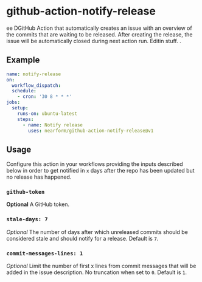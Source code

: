 # github-action-notify-release
ee
DGitHub Action that automatically creates an issue with an overview of the commits that are waiting to be released. After creating the release, the issue will be automatically closed during next action run. Editin stuff. .

## Example

```yaml
name: notify-release
on:
  workflow_dispatch:
  schedule:
    - cron: '30 8 * * *'
jobs:
  setup:
    runs-on: ubuntu-latest
    steps:
      - name: Notify release
        uses: nearform/github-action-notify-release@v1
```

## Usage

Configure this action in your workflows providing the inputs described below in order to get notified in `x` days after the repo has been updated but no release has happened.

### `github-token`
**Optional** A GitHub token.

### `stale-days: 7`
_Optional_ The number of days after which unreleased commits should be considered stale and should notify for a release. Default is `7`.

### `commit-messages-lines: 1`
_Optional_ Limit the number of first x lines from commit messages that will be added in the issue description. No truncation when set to `0`. Default is `1`.
